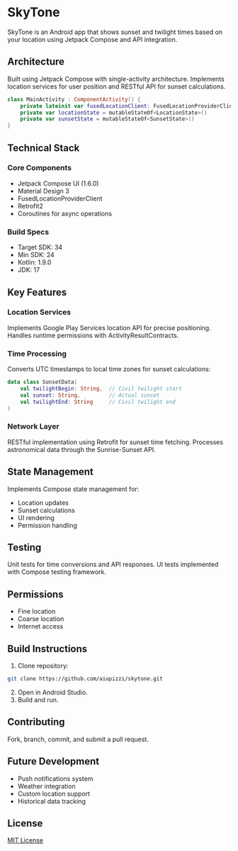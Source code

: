 # SkyTone

SkyTone is an Android app that shows sunset and twilight times based on your location using Jetpack Compose and API integration.

## Architecture

Built using Jetpack Compose with single-activity architecture. Implements location services for user position and RESTful API for sunset calculations.

```kotlin
class MainActivity : ComponentActivity() {
    private lateinit var fusedLocationClient: FusedLocationProviderClient
    private var locationState = mutableStateOf<LocationState>()
    private var sunsetState = mutableStateOf<SunsetState>()
}
```

## Technical Stack

### Core Components
- Jetpack Compose UI (1.6.0)
- Material Design 3
- FusedLocationProviderClient
- Retrofit2
- Coroutines for async operations

### Build Specs
- Target SDK: 34
- Min SDK: 24
- Kotlin: 1.9.0
- JDK: 17

## Key Features

### Location Services
Implements Google Play Services location API for precise positioning. Handles runtime permissions with ActivityResultContracts.

### Time Processing
Converts UTC timestamps to local time zones for sunset calculations:
```kotlin
data class SunsetData(
    val twilightBegin: String,  // Civil twilight start
    val sunset: String,         // Actual sunset
    val twilightEnd: String     // Civil twilight end
)
```

### Network Layer
RESTful implementation using Retrofit for sunset time fetching. Processes astronomical data through the Sunrise-Sunset API.

## State Management

Implements Compose state management for:
- Location updates
- Sunset calculations
- UI rendering
- Permission handling

## Testing

Unit tests for time conversions and API responses. UI tests implemented with Compose testing framework.

## Permissions
- Fine location
- Coarse location
- Internet access

## Build Instructions
1. Clone repository:
```bash
git clone https://github.com/aiupizzi/skytone.git
```
2. Open in Android Studio.
3. Build and run.

## Contributing

Fork, branch, commit, and submit a pull request.

## Future Development

- Push notifications system
- Weather integration
- Custom location support
- Historical data tracking

## License

[MIT License](https://github.com/aiupizzi/SkyTone/blob/master/LICENSE.md)
